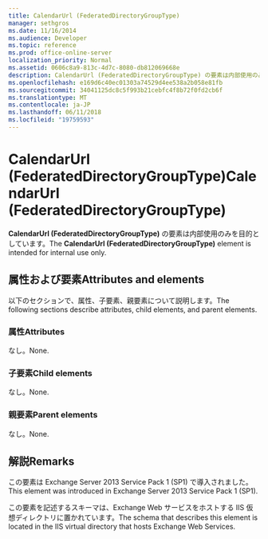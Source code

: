 ```yaml
---
title: CalendarUrl (FederatedDirectoryGroupType)
manager: sethgros
ms.date: 11/16/2014
ms.audience: Developer
ms.topic: reference
ms.prod: office-online-server
localization_priority: Normal
ms.assetid: 0606c8a9-813c-4d7c-8080-db812069668e
description: CalendarUrl (FederatedDirectoryGroupType) の要素は内部使用のみを目的としています。
ms.openlocfilehash: e169d6c40ec01303a74529d4ee538a2b058e81fb
ms.sourcegitcommit: 34041125dc8c5f993b21cebfc4f8b72f0fd2cb6f
ms.translationtype: MT
ms.contentlocale: ja-JP
ms.lasthandoff: 06/11/2018
ms.locfileid: "19759593"
---
```

# <a name="calendarurl-federateddirectorygrouptype"></a><span data-ttu-id="eda03-103">CalendarUrl (FederatedDirectoryGroupType)</span><span class="sxs-lookup"><span data-stu-id="eda03-103">CalendarUrl (FederatedDirectoryGroupType)</span></span>

<span data-ttu-id="eda03-104">**CalendarUrl (FederatedDirectoryGroupType)** の要素は内部使用のみを目的としています。</span><span class="sxs-lookup"><span data-stu-id="eda03-104">The **CalendarUrl (FederatedDirectoryGroupType)** element is intended for internal use only.</span></span> 

## <a name="attributes-and-elements"></a><span data-ttu-id="eda03-105">属性および要素</span><span class="sxs-lookup"><span data-stu-id="eda03-105">Attributes and elements</span></span>

<span data-ttu-id="eda03-106">以下のセクションで、属性、子要素、親要素について説明します。</span><span class="sxs-lookup"><span data-stu-id="eda03-106">The following sections describe attributes, child elements, and parent elements.</span></span>
  
### <a name="attributes"></a><span data-ttu-id="eda03-107">属性</span><span class="sxs-lookup"><span data-stu-id="eda03-107">Attributes</span></span>

<span data-ttu-id="eda03-108">なし。</span><span class="sxs-lookup"><span data-stu-id="eda03-108">None.</span></span>
  
### <a name="child-elements"></a><span data-ttu-id="eda03-109">子要素</span><span class="sxs-lookup"><span data-stu-id="eda03-109">Child elements</span></span>

<span data-ttu-id="eda03-110">なし。</span><span class="sxs-lookup"><span data-stu-id="eda03-110">None.</span></span>
  
### <a name="parent-elements"></a><span data-ttu-id="eda03-111">親要素</span><span class="sxs-lookup"><span data-stu-id="eda03-111">Parent elements</span></span>

<span data-ttu-id="eda03-112">なし。</span><span class="sxs-lookup"><span data-stu-id="eda03-112">None.</span></span>
  
## <a name="remarks"></a><span data-ttu-id="eda03-113">解説</span><span class="sxs-lookup"><span data-stu-id="eda03-113">Remarks</span></span>

<span data-ttu-id="eda03-114">この要素は Exchange Server 2013 Service Pack 1 (SP1) で導入されました。</span><span class="sxs-lookup"><span data-stu-id="eda03-114">This element was introduced in Exchange Server 2013 Service Pack 1 (SP1).</span></span>
  
<span data-ttu-id="eda03-115">この要素を記述するスキーマは、Exchange Web サービスをホストする IIS 仮想ディレクトリに置かれています。</span><span class="sxs-lookup"><span data-stu-id="eda03-115">The schema that describes this element is located in the IIS virtual directory that hosts Exchange Web Services.</span></span>
  


